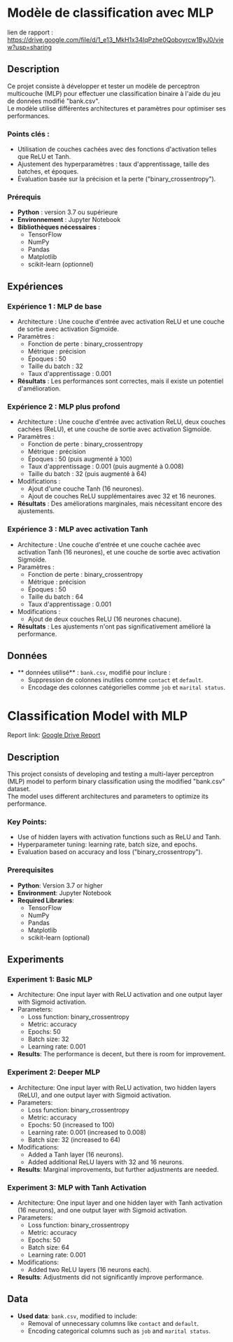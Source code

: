 # Modèle de classification avec MLP
lien de rapport : https://drive.google.com/file/d/1_e13_MkH1x34IqPzhe0Qoboyrcw1ByJ0/view?usp=sharing

## Description
Ce projet consiste à développer et tester un modèle de perceptron multicouche (MLP) pour effectuer une classification binaire à l'aide du jeu de données modifié "bank.csv".  
Le modèle utilise différentes architectures et paramètres pour optimiser ses performances.  

### Points clés :
- Utilisation de couches cachées avec des fonctions d'activation telles que ReLU et Tanh.
- Ajustement des hyperparamètres : taux d'apprentissage, taille des batches, et époques.
- Évaluation basée sur la précision et la perte ("binary_crossentropy").
### Prérequis
- **Python** : version 3.7 ou supérieure  
- **Environnement** : Jupyter Notebook  
- **Bibliothèques nécessaires** :
  - TensorFlow
  - NumPy
  - Pandas
  - Matplotlib
  - scikit-learn (optionnel)

## Expériences
### Expérience 1 : MLP de base
- Architecture : Une couche d'entrée avec activation ReLU et une couche de sortie avec activation Sigmoïde.
- Paramètres :
  - Fonction de perte : binary_crossentropy  
  - Métrique : précision  
  - Époques : 50  
  - Taille du batch : 32  
  - Taux d'apprentissage : 0.001  
- **Résultats** : Les performances sont correctes, mais il existe un potentiel d'amélioration.

### Expérience 2 : MLP plus profond
- Architecture : Une couche d'entrée avec activation ReLU, deux couches cachées (ReLU), et une couche de sortie avec activation Sigmoïde.
- Paramètres :
  - Fonction de perte : binary_crossentropy  
  - Métrique : précision  
  - Époques : 50 (puis augmenté à 100)  
  - Taux d'apprentissage : 0.001 (puis augmenté à 0.008)  
  - Taille du batch : 32 (puis augmenté à 64)  
- Modifications :
  - Ajout d'une couche Tanh (16 neurones).
  - Ajout de couches ReLU supplémentaires avec 32 et 16 neurones.  
- **Résultats** : Des améliorations marginales, mais nécessitant encore des ajustements.

### Expérience 3 : MLP avec activation Tanh
- Architecture : Une couche d'entrée et une couche cachée avec activation Tanh (16 neurones), et une couche de sortie avec activation Sigmoïde.
- Paramètres :
  - Fonction de perte : binary_crossentropy  
  - Métrique : précision  
  - Époques : 50  
  - Taille du batch : 64  
  - Taux d'apprentissage : 0.001  
- Modifications :
  - Ajout de deux couches ReLU (16 neurones chacune).  
- **Résultats** : Les ajustements n'ont pas significativement amélioré la performance.

## Données
- ** données utilisé** : `bank.csv`, modifié pour inclure :
  - Suppression de colonnes inutiles comme `contact` et `default`.
  - Encodage des colonnes catégorielles comme `job` et `marital status`.

# **Classification Model with MLP**  
Report link: [Google Drive Report](https://drive.google.com/file/d/1_e13_MkH1x34IqPzhe0Qoboyrcw1ByJ0/view?usp=sharing)

## Description  
This project consists of developing and testing a multi-layer perceptron (MLP) model to perform binary classification using the modified "bank.csv" dataset.  
The model uses different architectures and parameters to optimize its performance.

### Key Points:  
- Use of hidden layers with activation functions such as ReLU and Tanh.
- Hyperparameter tuning: learning rate, batch size, and epochs.
- Evaluation based on accuracy and loss ("binary_crossentropy").

### Prerequisites  
- **Python**: Version 3.7 or higher  
- **Environment**: Jupyter Notebook  
- **Required Libraries**:  
  - TensorFlow  
  - NumPy  
  - Pandas  
  - Matplotlib  
  - scikit-learn (optional)

## Experiments  
### Experiment 1: Basic MLP  
- Architecture: One input layer with ReLU activation and one output layer with Sigmoid activation.
- Parameters:
  - Loss function: binary_crossentropy  
  - Metric: accuracy  
  - Epochs: 50  
  - Batch size: 32  
  - Learning rate: 0.001  
- **Results**: The performance is decent, but there is room for improvement.

### Experiment 2: Deeper MLP  
- Architecture: One input layer with ReLU activation, two hidden layers (ReLU), and one output layer with Sigmoid activation.
- Parameters:
  - Loss function: binary_crossentropy  
  - Metric: accuracy  
  - Epochs: 50 (increased to 100)  
  - Learning rate: 0.001 (increased to 0.008)  
  - Batch size: 32 (increased to 64)  
- Modifications:
  - Added a Tanh layer (16 neurons).
  - Added additional ReLU layers with 32 and 16 neurons.  
- **Results**: Marginal improvements, but further adjustments are needed.

### Experiment 3: MLP with Tanh Activation  
- Architecture: One input layer and one hidden layer with Tanh activation (16 neurons), and one output layer with Sigmoid activation.
- Parameters:
  - Loss function: binary_crossentropy  
  - Metric: accuracy  
  - Epochs: 50  
  - Batch size: 64  
  - Learning rate: 0.001  
- Modifications:
  - Added two ReLU layers (16 neurons each).  
- **Results**: Adjustments did not significantly improve performance.

## Data  
- **Used data**: `bank.csv`, modified to include:
  - Removal of unnecessary columns like `contact` and `default`.
  - Encoding categorical columns such as `job` and `marital status`.
